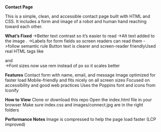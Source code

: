 **Contact Page**

This is a simple, clean, and accessible contact page built with HTML and CSS. It includes a form and  image of a robot and human hand reaching toward each other.


 **What’s Fixed**
->Better text contrast so it’s easier to read
->Alt text added to the image .
->Labels for form fields so screen readers can read them
->follow semantic rule Button text is clearer and screen-reader friendlyUsed real HTML tags like <main> and <section>
->Font sizes now use rem instead of px so it scales better

 **Features**
Contact form with name, email, and message
Image optimized for faster load
Mobile-friendly and fits nicely on all screen sizes
Focused on accessibility and good web practices
Uses the Poppins font and icons from Iconify

 **How to View**
Clone or download this repo
Open the index.html file in your browser
Make sure index.css and images/connect.jpg are in the right folders

 **Performance Notes**
Image is compressed to help the page load faster (LCP improved)
